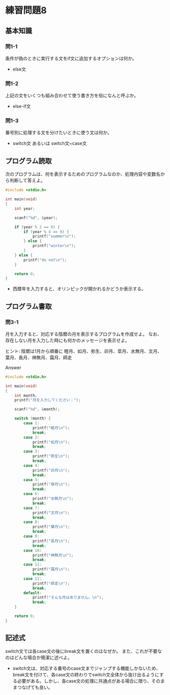 # 練習問題8

## 基本知識

### 問1-1

条件が偽のときに実行する文をif文に追加するオプションは何か。

- else文

### 問1-2

上記の文をいくつも組み合わせて使う書き方を俗になんと呼ぶか。

- else-if文

### 問1-3

番号別に処理する文を分けたいときに使う文は何か。

- switch文 あるいは switch文~case文

## プログラム読取

次のプログラムは、何を表示するためのプログラムなのか、処理内容や変数名から判断して答えよ。

```c
#include <stdio.h>

int main(void)
{
    int year;

    scanf("%d", &year);

    if (year % 2 == 0) {
        if (year % 4 == 0) {
            printf("summer\n");
        } else {
            printf("winter\n");
        }
    } else {
        printf("do not\n");
    }

    return 0;
}
```

- 西暦年を入力すると、オリンピックが開かれるかどうか表示する。

## プログラム書取

### 問3-1

月を入力すると、対応する陰暦の月を表示するプログラムを作成せよ。
なお、存在しない月を入力した時にも何かのメッセージを表示せよ。

ヒント: 陰暦は1月から順番に
睦月、如月、弥生、卯月、皐月、水無月、文月、葉月、長月、神無月、霜月、師走

Answer

```c
#include <stdio.h>

int main(void)
{
    int month;
    printf("月を入力してください：");

    scanf("%d", &month);

    switch (month) {
        case 1:
            printf("睦月\n");
            break;
        case 2:
            printf("如月\n");
            break;
        case 3:
            printf("弥生\n");
            break;
        case 4:
            printf("卯月\n");
            break;
        case 5:
            printf("皐月\n");
            break;
        case 6:
            printf("水無月\n");
            break;
        case 7:
            printf("文月\n");
            break;
        case 8:
            printf("葉月\n");
            break;
        case 9:
            printf("長月\n");
            break;
        case 10:
            printf("神無月\n");
            break;
        case 11:
            printf("霜月\n");
            break;
        case 12:
            printf("師走\n");
            break;
        default:
            printf("そんな月はありません。\n");
            break;
    }

    return 0;
}
```

## 記述式

switch文では各case文の後にbreak文を置くのはなぜか。
また、これが不要なのはどんな場合か簡潔に述べよ。

- switch文は、対応する番号のcase文までジャンプする機能しかないため、break文を付けて、各case文の終わりでswitch文全体から抜け出るようにする必要がある。しかし、各case文の処理に共通点がある場合に限り、そのままつなげても良い。
